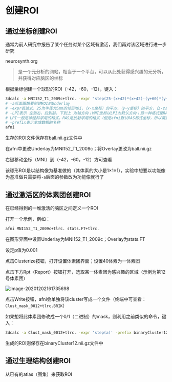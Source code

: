 # 创建ROI

## 通过坐标创建ROI

通常为前人研究中报告了某个任务对某个区域有激活，我们再对该区域进行进一步研究

neurosynth.org

> 是一个元分析的网站，相当于一个平台，可以从此处获得感兴趣的元分析，并获得对应脑区的坐标

根据坐标创建一个球形的ROI（-42，-60，-12），键入：

```bash
3dcalc -a MNI152_T1_2009c+tlrc. -expr "step(25-(x+42)*(x+42)-(y+60)*(y+60)-(z+12)*(z+12))" -LPI -prefix ball.nii.gz
# -a后面跟想要创建ROI的Underlay
# -expr表达式，25为半径为5mm的球形ROI，（x-x坐标）的平方，（y-y坐标）的平方，（z-z坐标）的平方；step表示所有小于0的都为0，大于0的都为1
# -LPI表示 左到右，后到前，下到上 为轴方向；MNI坐标以LPI为默认方向；另一种格式是RAS
# LPI一般是神经科学用的格式，RAS是放射学用的格式（但是afni默认RAS格式坐标，所以需要我们手动改为LPI格式）
# -prefix表示生成数据的名称
afni
```

生存的ROI文件保存在ball.nii.gz文件中

在afni中更改Underlay为MNI152_T1_2009c；将Overlay更改为ball.nii.gz

右键移动坐标（MNI）到（-42，-60，-12）方可查看

该球形ROI是以结构像为基准做的（其体素的大小是1×1×1），实验中想要以功能像为基准做只需要将`-a`后面的参数改为功能像就行了



## 通过激活区的体素团创建ROI

在已经得到的一堆激活的脑区之间定义一个ROI

打开一个示例，例如：

```bash
afni MNI152_T1_2009c+tlrc. stats.FT+tlrc.
```

在图形界面中设置Underlay为MNI152_T1_2009c；Overlay为stats.FT

设定p值为0.001

点击Clusterize按钮，打开设置体素团界面；设置40体素为一体素团

点击下方Rpt（Report）按钮打开，选取某一体素团为感兴趣的区域（示例为第12号体素团）

![image-20201202161735698](C:\Users\91009\AppData\Roaming\Typora\typora-user-images\image-20201202161735698.png)

点击Write按钮，afni会单独将该cluster写成一个文件（终端中可查看：`Clust_mask_0012+tlrc.BRIK`）

如果想将此体素团修改成一个0/1（二进制）的mask，则利用之前类似的命令，键入：

```bash
3dcalc -a Clust_mask_0012+tlrc. -expr 'step(a)' -prefix binaryCluster12.nii.gz  #step表示把小于0的值变成0，大于0的值都变成1；binary表示生成二进制的mask
```

生成的ROI则保存在binaryCluster12.nii.gz文件中



## 通过生理结构创建ROI

从已有的atlas（图集）来获取ROI